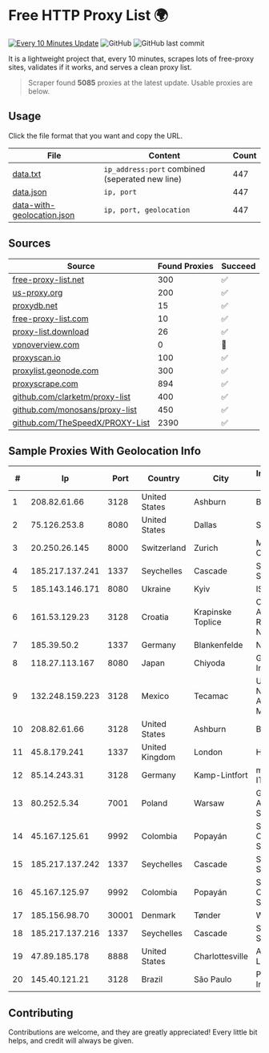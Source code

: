 
# Free HTTP Proxy List 🌍

[![Every 10 Minutes Update](https://github.com/mertguvencli/http-proxy-list/actions/workflows/main.yml/badge.svg?branch=main)](https://github.com/mertguvencli/http-proxy-list/actions/workflows/main.yml)
![GitHub](https://img.shields.io/github/license/mertguvencli/http-proxy-list)
![GitHub last commit](https://img.shields.io/github/last-commit/mertguvencli/http-proxy-list)

It is a lightweight project that, every 10 minutes, scrapes lots of free-proxy sites, validates if it works, and serves a clean proxy list.


> Scraper found **5085** proxies at the latest update. Usable proxies are below.

## Usage

Click the file format that you want and copy the URL.


|File|Content|Count|
|----|-------|-----|
|[data.txt](https://raw.githubusercontent.com/mertguvencli/http-proxy-list/main/proxy-list/data.txt)|`ip_address:port` combined (seperated new line)|447|
|[data.json](https://raw.githubusercontent.com/mertguvencli/http-proxy-list/main/proxy-list/data.json)|`ip, port`|447|
|[data-with-geolocation.json](https://raw.githubusercontent.com/mertguvencli/http-proxy-list/main/proxy-list/data-with-geolocation.json)|`ip, port, geolocation`|447|

## Sources

|Source|Found Proxies|Succeed|
|------|-------------|-------|
|[free-proxy-list.net](https://free-proxy-list.net)|300|✅|
|[us-proxy.org](https://www.us-proxy.org)|200|✅|
|[proxydb.net](http://proxydb.net)|15|✅|
|[free-proxy-list.com](https://free-proxy-list.com/?page=&port=&type%5B%5D=http&type%5B%5D=https&up_time=0&search=Search)|10|✅|
|[proxy-list.download](https://www.proxy-list.download/HTTP)|26|✅|
|[vpnoverview.com](https://vpnoverview.com/privacy/anonymous-browsing/free-proxy-servers)|0|🚫|
|[proxyscan.io](https://www.proxyscan.io)|100|✅|
|[proxylist.geonode.com](https://proxylist.geonode.com/api/proxy-list?limit=300&page=1&sort_by=lastChecked&sort_type=desc&protocols=http,https)|300|✅|
|[proxyscrape.com](https://api.proxyscrape.com/v2/?request=displayproxies&protocol=http&timeout=10000&country=all&ssl=all&anonymity=all)|894|✅|
|[github.com/clarketm/proxy-list](https://raw.githubusercontent.com/clarketm/proxy-list/master/proxy-list-raw.txt)|400|✅|
|[github.com/monosans/proxy-list](https://raw.githubusercontent.com/monosans/proxy-list/main/proxies/http.txt)|450|✅|
|[github.com/TheSpeedX/PROXY-List](https://raw.githubusercontent.com/TheSpeedX/PROXY-List/master/http.txt)|2390|✅|


## Sample Proxies With Geolocation Info

|#|Ip|Port|Country|City|Internet Service Provider|
|-|--|----|-------|----|-------------------------|
|1|208.82.61.66|3128|United States|Ashburn|Bernardi Sounds|
|2|75.126.253.8|8080|United States|Dallas|SoftLayer|
|3|20.250.26.145|8000|Switzerland|Zurich|Microsoft Corporation|
|4|185.217.137.241|1337|Seychelles|Cascade|Stallion Network Services Limited|
|5|185.143.146.171|8080|Ukraine|Kyiv|ISP UTELS|
|6|161.53.129.23|3128|Croatia|Krapinske Toplice|Croatian Academic and Research Network|
|7|185.39.50.2|1337|Germany|Blankenfelde|NETZNUTZ|
|8|118.27.113.167|8080|Japan|Chiyoda|GMO Internet, Inc.|
|9|132.248.159.223|3128|Mexico|Tecamac|Universidad Nacional Autonoma de Mexico|
|10|208.82.61.66|3128|United States|Ashburn|Bernardi Sounds|
|11|45.8.179.241|1337|United Kingdom|London|HOSTLAND|
|12|85.14.243.31|3128|Germany|Kamp-Lintfort|myLoc managed IT AG|
|13|80.252.5.34|7001|Poland|Warsaw|GWNET Autonomus System|
|14|45.167.125.61|9992|Colombia|Popayán|Sepcom Comunicaciones SAS|
|15|185.217.137.242|1337|Seychelles|Cascade|Stallion Network Services Limited|
|16|45.167.125.97|9992|Colombia|Popayán|Sepcom Comunicaciones SAS|
|17|185.156.98.70|30001|Denmark|Tønder|WNB A/S|
|18|185.217.137.216|1337|Seychelles|Cascade|Stallion Network Services Limited|
|19|47.89.185.178|8888|United States|Charlottesville|Alibaba.com LLC|
|20|145.40.121.21|3128|Brazil|São Paulo|Packet Host, Inc.|



## Contributing

Contributions are welcome, and they are greatly appreciated! Every
little bit helps, and credit will always be given.

